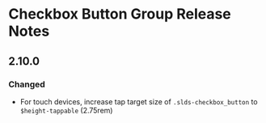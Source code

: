 <!-- Release notes authoring guidelines: http://keepachangelog.com/ -->

# Checkbox Button Group Release Notes

<!-- ## [Unreleased] -->

## 2.10.0

### Changed

- For touch devices, increase tap target size of `.slds-checkbox_button` to `$height-tappable` (2.75rem)

<!-- ## [VERSION] -->
